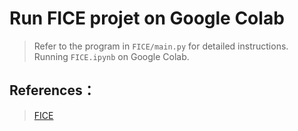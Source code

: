 # Run FICE projet on Google Colab

>Refer to the program in `FICE/main.py` for detailed instructions.  
>Running `FICE.ipynb` on Google Colab.

## References： 
>[FICE](https://github.com/MartinPernus/FICE)
